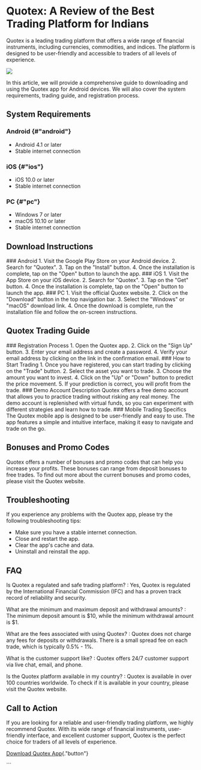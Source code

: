 # Quotex: A Review of the Best Trading Platform for Indians

Quotex is a leading trading platform that offers a wide range of
financial instruments, including currencies, commodities, and indices.
The platform is designed to be user-friendly and accessible to traders
of all levels of experience.

[![](https://static.quotex.io/files/1_en/300_250.jpg)](https://traff.sbs/brokerqxsignupf)

In this article, we will provide a comprehensive guide to downloading
and using the Quotex app for Android devices. We will also cover the
system requirements, trading guide, and registration process.

## System Requirements

### Android {#"android"}

-   Android 4.1 or later
-   Stable internet connection

### iOS {#"ios"}

-   iOS 10.0 or later
-   Stable internet connection

### PC {#"pc"}

-   Windows 7 or later
-   macOS 10.10 or later
-   Stable internet connection

## Download Instructions

\### Android 1. Visit the Google Play Store on your Android device. 2.
Search for "Quotex". 3. Tap on the "Install" button. 4. Once
the installation is complete, tap on the "Open" button to launch
the app. \### iOS 1. Visit the App Store on your iOS device. 2. Search
for "Quotex". 3. Tap on the "Get" button. 4. Once the
installation is complete, tap on the "Open" button to launch the
app. \### PC 1. Visit the official Quotex website. 2. Click on the
"Download" button in the top navigation bar. 3. Select the
"Windows" or "macOS" download link. 4. Once the download is
complete, run the installation file and follow the on-screen
instructions.

## Quotex Trading Guide

\### Registration Process 1. Open the Quotex app. 2. Click on the
"Sign Up" button. 3. Enter your email address and create a
password. 4. Verify your email address by clicking on the link in the
confirmation email. \### How to Start Trading 1. Once you have
registered, you can start trading by clicking on the "Trade"
button. 2. Select the asset you want to trade. 3. Choose the amount you
want to invest. 4. Click on the "Up" or "Down" button to
predict the price movement. 5. If your prediction is correct, you will
profit from the trade. \### Demo Account Description Quotex offers a
free demo account that allows you to practice trading without risking
any real money. The demo account is replenished with virtual funds, so
you can experiment with different strategies and learn how to trade.
\### Mobile Trading Specifics The Quotex mobile app is designed to be
user-friendly and easy to use. The app features a simple and intuitive
interface, making it easy to navigate and trade on the go.

## Bonuses and Promo Codes

Quotex offers a number of bonuses and promo codes that can help you
increase your profits. These bonuses can range from deposit bonuses to
free trades. To find out more about the current bonuses and promo codes,
please visit the Quotex website.

## Troubleshooting

If you experience any problems with the Quotex app, please try the
following troubleshooting tips:

-   Make sure you have a stable internet connection.
-   Close and restart the app.
-   Clear the app\'s cache and data.
-   Uninstall and reinstall the app.

## FAQ

Is Quotex a regulated and safe trading platform?
:   Yes, Quotex is regulated by the International Financial Commission
    (IFC) and has a proven track record of reliability and security.

What are the minimum and maximum deposit and withdrawal amounts?
:   The minimum deposit amount is \$10, while the minimum withdrawal
    amount is \$1.

What are the fees associated with using Quotex?
:   Quotex does not charge any fees for deposits or withdrawals. There
    is a small spread fee on each trade, which is typically 0.5% - 1%.

What is the customer support like?
:   Quotex offers 24/7 customer support via live chat, email, and phone.

Is the Quotex platform available in my country?
:   Quotex is available in over 100 countries worldwide. To check if it
    is available in your country, please visit the Quotex website.

## Call to Action

If you are looking for a reliable and user-friendly trading platform, we
highly recommend Quotex. With its wide range of financial instruments,
user-friendly interface, and excellent customer support, Quotex is the
perfect choice for traders of all levels of experience.

[Download Quotex
App](\%22https://traff.sbs/quotexonelink\%22){."button"}

\`\`\`

